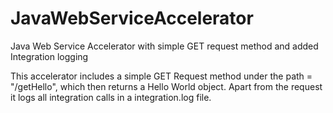# JavaWebServiceAccelerator
Java Web Service Accelerator with simple GET request method and added Integration logging

This accelerator includes a simple GET Request method under the path = "/getHello", which then returns a Hello World object. Apart from the request it logs all integration calls in a integration.log file.
